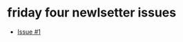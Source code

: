 # friday four newlsetter issues

- [Issue #1](https://www.getrevue.co/profile/divyamohan/issues/friday-four-issue-1-833455)
